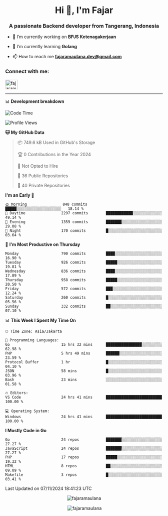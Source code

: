<h1 align="center">Hi 👋, I'm Fajar</h1>
<h3 align="center">A passionate Backend developer from Tangerang, Indonesia</h3>

<!-- <p align="left"> <img src="https://komarev.com/ghpvc/?username=fajaramaulana&label=Profile%20views&color=0e75b6&style=flat" alt="fajaramaulana" /> </p> -->

- 🔭 I’m currently working on **BPJS Ketenagakerjaan**

- 🌱 I’m currently learning **Golang**

- 📫 How to reach me **fajaramaulana.dev@gmail.com**

<h3 align="left">Connect with me:</h3>
<p align="left">
<a href="https://linkedin.com/in/fajar-agus-maulana-73533a180/" target="blank"><img align="center" src="https://raw.githubusercontent.com/rahuldkjain/github-profile-readme-generator/master/src/images/icons/Social/linked-in-alt.svg" alt="fajaramaulana" height="30" width="40" /></a>
</p>

-------

📊 **Development breakdown**
<!--START_SECTION:waka-->
![Code Time](http://img.shields.io/badge/Code%20Time-2%2C428%20hrs%2041%20mins-blue)

![Profile Views](http://img.shields.io/badge/Profile%20Views-0-blue)

**🐱 My GitHub Data** 

> 📦 749.6 kB Used in GitHub's Storage 
 > 
> 🏆 0 Contributions in the Year 2024
 > 
> 🚫 Not Opted to Hire
 > 
> 📜 36 Public Repositories 
 > 
> 🔑 40 Private Repositories 
 > 
**I'm an Early 🐤** 

```text
🌞 Morning                848 commits         █████░░░░░░░░░░░░░░░░░░░░   18.14 % 
🌆 Daytime                2297 commits        ████████████░░░░░░░░░░░░░   49.14 % 
🌃 Evening                1359 commits        ███████░░░░░░░░░░░░░░░░░░   29.08 % 
🌙 Night                  170 commits         █░░░░░░░░░░░░░░░░░░░░░░░░   03.64 % 
```
📅 **I'm Most Productive on Thursday** 

```text
Monday                   790 commits         ████░░░░░░░░░░░░░░░░░░░░░   16.90 % 
Tuesday                  926 commits         █████░░░░░░░░░░░░░░░░░░░░   19.81 % 
Wednesday                836 commits         ████░░░░░░░░░░░░░░░░░░░░░   17.89 % 
Thursday                 958 commits         █████░░░░░░░░░░░░░░░░░░░░   20.50 % 
Friday                   572 commits         ███░░░░░░░░░░░░░░░░░░░░░░   12.24 % 
Saturday                 260 commits         █░░░░░░░░░░░░░░░░░░░░░░░░   05.56 % 
Sunday                   332 commits         ██░░░░░░░░░░░░░░░░░░░░░░░   07.10 % 
```


📊 **This Week I Spent My Time On** 

```text
🕑︎ Time Zone: Asia/Jakarta

💬 Programming Languages: 
Go                       15 hrs 32 mins      ████████████████░░░░░░░░░   62.98 % 
PHP                      5 hrs 49 mins       ██████░░░░░░░░░░░░░░░░░░░   23.59 % 
Protocol Buffer          1 hr                █░░░░░░░░░░░░░░░░░░░░░░░░   04.10 % 
JSON                     58 mins             █░░░░░░░░░░░░░░░░░░░░░░░░   03.96 % 
Bash                     23 mins             ░░░░░░░░░░░░░░░░░░░░░░░░░   01.58 % 

🔥 Editors: 
VS Code                  24 hrs 41 mins      █████████████████████████   100.00 % 

💻 Operating System: 
Windows                  24 hrs 41 mins      █████████████████████████   100.00 % 
```

**I Mostly Code in Go** 

```text
Go                       24 repos            ███████░░░░░░░░░░░░░░░░░░   27.27 % 
JavaScript               24 repos            ███████░░░░░░░░░░░░░░░░░░   27.27 % 
PHP                      17 repos            █████░░░░░░░░░░░░░░░░░░░░   19.32 % 
HTML                     8 repos             ██░░░░░░░░░░░░░░░░░░░░░░░   09.09 % 
Makefile                 3 repos             █░░░░░░░░░░░░░░░░░░░░░░░░   03.41 % 
```




 Last Updated on 07/11/2024 18:41:23 UTC
<!--END_SECTION:waka-->
<p align="center"><img align="center" src="https://github-readme-stats.vercel.app/api/top-langs?username=fajaramaulana&show_icons=true&locale=en&layout=compact" alt="fajaramaulana" /></p>

<p align="center">&nbsp;<img align="center" src="https://github-readme-stats.vercel.app/api?username=fajaramaulana&show_icons=true&locale=en" alt="fajaramaulana" /></p>
